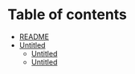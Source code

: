 # Table of contents

* [README](README.md)
* [Untitled](untitled/README.md)
  * [Untitled](untitled/untitled-1.md)
  * [Untitled](untitled/untitled.md)

